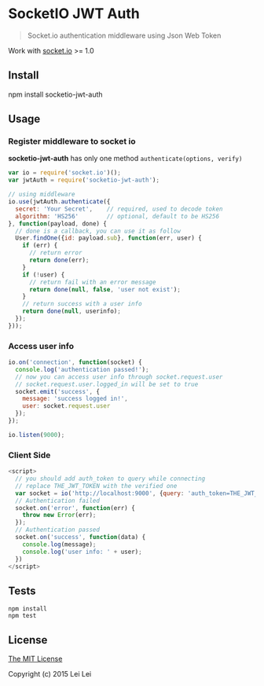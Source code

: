 # SocketIO JWT Auth

> Socket.io authentication middleware using Json Web Token

Work with [socket.io](http://socket.io/) >= 1.0

## Install

npm install socketio-jwt-auth

## Usage

### Register middleware to socket io

__socketio-jwt-auth__ has only one method `authenticate(options, verify)`

```javascript
var io = require('socket.io')();
var jwtAuth = require('socketio-jwt-auth');

// using middleware
io.use(jwtAuth.authenticate({
  secret: 'Your Secret',    // required, used to decode token
  algorithm: 'HS256'        // optional, default to be HS256
}, function(payload, done) {
  // done is a callback, you can use it as follow
  User.findOne({id: payload.sub}, function(err, user) {
    if (err) {
      // return error
      return done(err);
    }
    if (!user) {
      // return fail with an error message
      return done(null, false, 'user not exist');
    }
    // return success with a user info
    return done(null, userinfo);
  });
}));
```

### Access user info 
```javascript
io.on('connection', function(socket) {
  console.log('authentication passed!');
  // now you can access user info through socket.request.user
  // socket.request.user.logged_in will be set to true
  socket.emit('success', {
    message: 'success logged in!',
    user: socket.request.user
  });
});

io.listen(9000);
```

### Client Side

```javascript
<script>
  // you should add auth_token to query while connecting
  // replace THE_JWT_TOKEN with the verified one
  var socket = io('http://localhost:9000', {query: 'auth_token=THE_JWT_TOKEN'});
  // Authentication failed
  socket.on('error', function(err) {
    throw new Error(err);
  });
  // Authentication passed
  socket.on('success', function(data) {
    console.log(message);
    console.log('user info: ' + user);
  })
</script>
```

## Tests

```
npm install
npm test
```

## License

[The MIT License](http://opensource.org/licenses/MIT)

Copyright (c) 2015 Lei Lei
